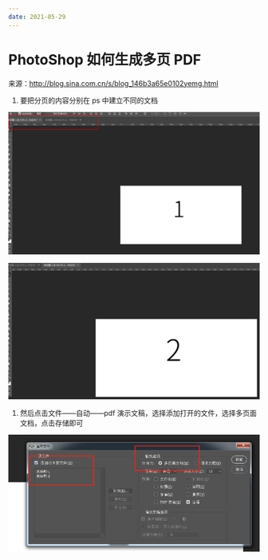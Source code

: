 ```yaml
---
date: 2021-05-29
---
```


# PhotoShop 如何生成多页 PDF

来源：<http://blog.sina.com.cn/s/blog_146b3a65e0102yemg.html>

<!-- more -->

1. 要把分页的内容分别在 ps 中建立不同的文档

![pdf1](/assets/Photoshop如何生成多页PDF/pdf1.png)

![pdf2](/assets/Photoshop如何生成多页PDF/pdf2.png)

1. 然后点击文件——自动——pdf 演示文稿，选择添加打开的文件，选择多页面文档，点击存储即可

![pdf3](/assets/Photoshop如何生成多页PDF/pdf3.png)
